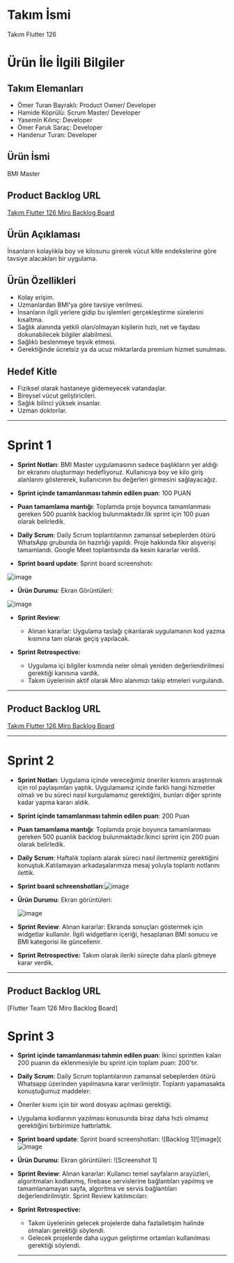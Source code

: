 # **Takım İsmi**

Takım Flutter 126

# Ürün İle İlgili Bilgiler

## Takım Elemanları
- Ömer Turan Bayraklı: Product Owner/ Developer
- Hamide Köprülü: Scrum Master/ Developer
- Yasemin Kılınç: Developer
- Ömer Faruk Saraç: Developer
- Handenur Turan: Developer
  
## Ürün İsmi

BMI Master

## Product Backlog URL

[Takım Flutter 126 Miro Backlog Board](https://miro.com/welcomeonboard/SU9mMjZyTWFjVUlMOTN4NThLNjFha2RSUFkzUGFkZ3hhamE1cXNhYUxldFRKcUw2YnZGYmhCNllxbTlncnFqMHwzNDU4NzY0NTU3Mzc1OTk1ODk0fDI=?share_link_id=82007892487)


## Ürün Açıklaması

İnsanların kolaylıkla boy ve kilosunu girerek vücut kitle endekslerine göre tavsiye alacakları bir uygulama.

## Ürün Özellikleri

- Kolay erişim.
- Uzmanlardan BMI'ya göre tavsiye verilmesi.
- İnsanların ilgili yerlere gidip bu işlemleri gerçekleştirme sürelerini kısaltma.
- Sağlık alanında yetkili olan/olmayan kişilerin hızlı, net ve faydası dokunabilecek bilgiler alabilmesi.
- Sağlıklı beslenmeye teşvik etmesi.
- Gerektiğinde ücretsiz ya da ucuz miktarlarda premium hizmet sunulması.
  
  
  

## Hedef Kitle

- Fiziksel olarak hastaneye gidemeyecek vatandaşlar.
- Bireysel vücut geliştiricileri.
- Sağlık bilinci yüksek insanlar.
- Uzman doktorlar.





---

# Sprint 1

- **Sprint Notları**: BMI Master uygulamasının sadece başlıkların yer aldığı bir ekranını oluşturmayı hedefliyoruz. Kullanıcıya boy ve kilo giriş alanlarını göstererek, kullanıcının bu değerleri girmesini sağlayacağız.

- **Sprint içinde tamamlanması tahmin edilen puan**: 100 PUAN


- **Puan tamamlama mantığı**: Toplamda proje boyunca tamamlanması gereken 500 puanlık backlog bulunmaktadır.İlk sprint için 100 puan olarak belirledik.
 

 - **Daily Scrum**: Daily Scrum toplantılarının zamansal sebeplerden ötürü WhatsApp grubunda ön hazırlığı yapıldı. Proje hakkında fikir alışverişi tamamlandı. Google Meet toplantısında da kesin kararlar verildi.

  - **Sprint board update**: Sprint board screenshotı:
    
![image](https://github.com/hamidekkopruLu/OUA-F126/assets/136333627/b222bf96-322d-4be2-895a-0ce965f84ba4)

- **Ürün Durumu**:  Ekran Görüntüleri:
  
![image](https://github.com/hamidekkopruLu/OUA-F126/assets/114291299/0915b9c2-e5a6-4e30-9650-038939a62783)

 
- **Sprint Review**:
  -  Alınan kararlar: Uygulama taslağı çıkarılarak uygulamanın kod yazma kısmına tam olarak geçiş yapılacak.

 - **Sprint Retrospective:**
 
   - Uygulama içi bilgiler kısmında neler olmalı yeniden değerlendirilmesi gerektiği kanısına vardık.
   - Takım üyelerinin aktif olarak Miro alanımızı takip etmeleri vurgulandı.
     

  

---

## Product Backlog URL

[Takım Flutter 126 Miro Backlog Board](https://miro.com/welcomeonboard/SU9mMjZyTWFjVUlMOTN4NThLNjFha2RSUFkzUGFkZ3hhamE1cXNhYUxldFRKcUw2YnZGYmhCNllxbTlncnFqMHwzNDU4NzY0NTU3Mzc1OTk1ODk0fDI=?share_link_id=82007892487)

---

# Sprint 2

- **Sprint Notları**: Uygulama içinde vereceğimiz öneriler kısmını araştırmak için rol paylaşımları yaptık. Uygulamamız içinde farklı hangi hizmetler olmalı ve  bu süreci nasıl kurgulamamız gerektiğini, bunları diğer sprinte kadar yapma kararı aldık.

- **Sprint içinde tamamlanması tahmin edilen puan**: 200 Puan

- **Puan tamamlama mantığı**: Toplamda proje boyunca tamamlanması gereken 500 puanlık backlog bulunmaktadır.İkinci sprint için 200 puan olarak belirledik.

- **Daily Scrum**: Haftalık toplantı alarak süreci nasıl ilertmemiz gerektiğini konuştuk.Katılamayan arkadaşalarımıza mesaj yoluyla toplantı notlarını ilettik.

- **Sprint board schreenshotları**:![image](https://github.com/hamidekkopruLu/OUA-F126/assets/136333627/0d4fa3ff-da3c-4bb4-9eb8-7f405bad10ca)


- **Ürün Durumu**: Ekran görüntüleri:

  ![image](https://github.com/hamidekkopruLu/OUA-F126/assets/114291299/330a13b9-8205-4c27-83c8-95ef4f5dc95d)



 - **Sprint Review**:
Alınan kararlar: Ekranda sonuçları göstermek için widgetlar kullanılır. İlgili widgetların içeriği, hesaplanan BMI sonucu ve BMI kategorisi ile güncellenir. 

- **Sprint Retrospective:**
Takım olarak ileriki süreçte daha planlı gitmeye karar verdik.


---

## Product Backlog URL

[Flutter Team 126 Miro Backlog Board]

# Sprint 3

- **Sprint içinde tamamlanması tahmin edilen puan**: İkinci sprintten kalan 200 puanın da eklenmesiyle bu sprint için toplam puan: 200'tır.


- **Daily Scrum**: Daily Scrum toplantılarının zamansal sebeplerden ötürü Whatsapp üzerinden yapılmasına karar verilmiştir. Toplantı yapamasakta konuştuğumuz maddeler:
- Öneriler kısmı için bir word dosyası açılması gerektiği.
- Uygulama kodlarının yazılması konusunda biraz daha hızlı olmamız gerektiğini birbirimize hattırlattık.
  

- **Sprint board update**: Sprint board screenshotları: 
![Backlog 1]![image](![image](https://github.com/hamidekkopruLu/OUA-F126/assets/136333627/5b118e16-f392-4a40-804f-45b79fa84d61)




- **Ürün Durumu**: Ekran görüntüleri:
  ![Screenshot 1]

  
- **Sprint Review**:
Alınan kararlar: Kullanıcı temel sayfaların arayüzleri, algoritmaları kodlanmış, firebase servislerine bağlantıları yapılmış ve tamamlanamayan sayfa, algoritma ve servis bağlantıları değerlendirilmiştir. 
Sprint Review katılımcıları:

- **Sprint Retrospective:**

  - Takım üyelerinin gelecek projelerde daha fazlailetişim halinde olmaları gerektiği söylendi.
  - Gelecek projelerde daha uygun geliştirme ortamları kullanılması gerektiği söylendi.

  ---
 
